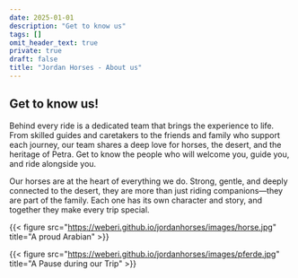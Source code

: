 ```yaml
---
date: 2025-01-01
description: "Get to know us"
tags: []
omit_header_text: true
private: true
draft: false
title: "Jordan Horses - About us"
---
```




## Get to know us!
Behind every ride is a dedicated team that brings the experience to life. From skilled guides and caretakers to the friends and family who support each journey, our team shares a deep love for horses, the desert, and the heritage of Petra. Get to know the people who will welcome you, guide you, and ride alongside you.


Our horses are at the heart of everything we do. Strong, gentle, and deeply connected to the desert, they are more than just riding companions—they are part of the family. Each one has its own character and story, and together they make every trip special.


{{< figure src="https://weberi.github.io/jordanhorses/images/horse.jpg" title="A proud Arabian" >}}

{{< figure src="https://weberi.github.io/jordanhorses/images/pferde.jpg" title="A Pause during our Trip" >}}
